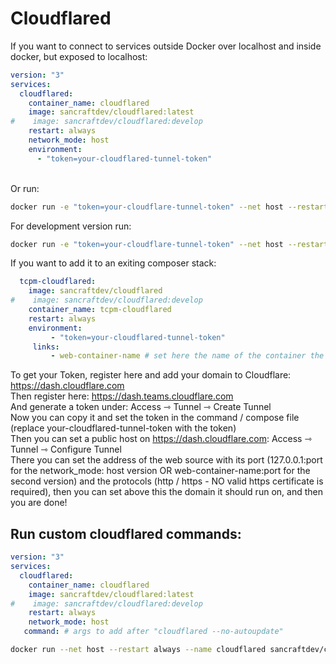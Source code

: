 # Cloudflared

If you want to connect to services outside Docker over localhost and inside docker, but exposed to localhost: <br>

```yml
version: "3"
services:
  cloudflared:
    container_name: cloudflared
    image: sancraftdev/cloudflared:latest
#    image: sancraftdev/cloudflared:develop
    restart: always
    network_mode: host
    environment:
      - "token=your-cloudflared-tunnel-token"
```
<br>
Or run: 

```sh
docker run -e "token=your-cloudflare-tunnel-token" --net host --restart always --name cloudflared sancraftdev/cloudflared:latest
```
For development version run: 

```sh
docker run -e "token=your-cloudflare-tunnel-token" --net host --restart always --name cloudflared sancraftdev/cloudflared:develop
```

If you want to add it to an exiting composer stack: <br>

```yml
  tcpm-cloudflared:
    image: sancraftdev/cloudflared
#    image: sancraftdev/cloudflared:develop
    container_name: tcpm-cloudflared
    restart: always
    environment:
         - "token=your-cloudflared-tunnel-token"
     links:
         - web-container-name # set here the name of the container the web service runs on, you dont need to expose its web ports
```

To get your Token, register here and add your domain to Cloudflare: https://dash.cloudflare.com <br>
Then register here: https://dash.teams.cloudflare.com <br>
And generate a token under: Access ⇾ Tunnel ⇾ Create Tunnel <br>
Now you can copy it and set the token in the command / compose file (replace your-cloudflared-tunnel-token with the token) <br>
Then you can set a public host on https://dash.cloudflare.com: Access ⇾ Tunnel ⇾ Configure Tunnel <br>
There you can set the address of the web source with its port (127.0.0.1:port for the network_mode: host version OR web-container-name:port for the second version) and the protocols (http / https - NO valid https certificate is required), then you can set above this the domain it should run on, and then you are done!

## Run custom cloudflared commands:
```yml
version: "3"
services:
  cloudflared:
    container_name: cloudflared
    image: sancraftdev/cloudflared:latest
#    image: sancraftdev/cloudflared:develop
    restart: always
    network_mode: host
   command: # args to add after "cloudflared --no-autoupdate"
```
```sh
docker run --net host --restart always --name cloudflared sancraftdev/cloudflared:latest custom-arg # args to add after "cloudflared --no-autoupdate"
```
